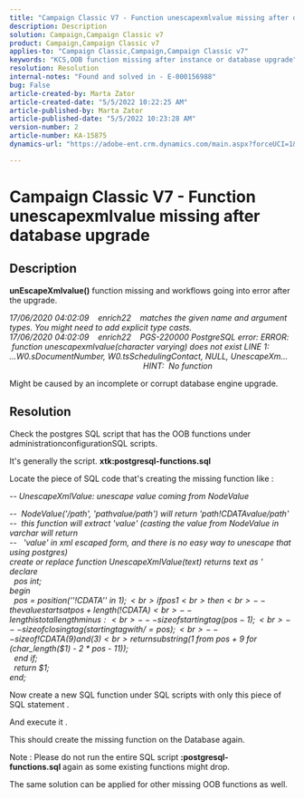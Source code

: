 ```yaml
---
title: "Campaign Classic V7 - Function unescapexmlvalue missing after database upgrade"
description: Description
solution: Campaign,Campaign Classic v7
product: Campaign,Campaign Classic v7
applies-to: "Campaign Classic,Campaign,Campaign Classic v7"
keywords: "KCS,OOB function missing after instance or database upgrade"
resolution: Resolution
internal-notes: "Found and solved in - E-000156988"
bug: False
article-created-by: Marta Zator
article-created-date: "5/5/2022 10:22:25 AM"
article-published-by: Marta Zator
article-published-date: "5/5/2022 10:23:28 AM"
version-number: 2
article-number: KA-15875
dynamics-url: "https://adobe-ent.crm.dynamics.com/main.aspx?forceUCI=1&pagetype=entityrecord&etn=knowledgearticle&id=2ac02441-5dcc-ec11-a7b5-6045bd00dbbc"

---
```

# Campaign Classic V7 - Function unescapexmlvalue missing after database upgrade

## Description


<b>unEscapeXmlvalue()</b> function missing and workflows going into error after the upgrade.

*17/06/2020 04:02:09    enrich22    matches the given name and argument types. You might need to add explicit type casts. 
<br>17/06/2020 04:02:09    enrich22    PGS-220000 PostgreSQL error: ERROR:  function unescapexmlvalue(character varying) does not exist LINE 1: ...W0.sDocumentNumber, W0.tsSchedulingContact, NULL, UnescapeXm...                                                               HINT:  No function* 

 Might be caused by an incomplete or corrupt database engine upgrade.


## Resolution


Check the postgres SQL script that has the OOB functions under administrationconfigurationSQL scripts.

It's generally the script. <b>xtk:postgresql-functions.sql</b>

Locate the piece of SQL code that's creating the missing function like :

*-- UnescapeXmlValue: unescape value coming from NodeValue*

*--  NodeValue('/path', 'pathvalue/path') will return 'path!CDATAvalue/path'
<br>--  this function will extract 'value' (casting the value from NodeValue in varchar will return
<br>--   'value' in xml escaped form, and there is no easy way to unescape that using postgres)
<br>create or replace function UnescapeXmlValue(text) returns text as '
<br>declare
<br>  pos int;
<br>begin
<br>  pos = position(''!CDATA'' in $1);
<br>  if pos  1
<br>  then
<br>    -- the value starts at pos + length(!CDATA)
<br>    -- length is total length minus:
<br>    -- - size of starting tag (pos - 1);
<br>    -- - size of closing tag (starting tag with / = pos);
<br>    -- - size of !CDATA (9) and  (3)
<br>    return substring($1 from pos + 9 for (char_length($1) - 2 \* pos - 11));
<br>  end if;
<br>  return $1;
<br>end;*



Now create a new SQL function under SQL scripts with only this piece of SQL statement .

And execute it .

This should create the missing function on the Database again.

Note : Please do not run the entire SQL script <b>:postgresql-functions.sql </b>again as some existing functions might drop.

The same solution can be applied for other missing OOB functions as well.



